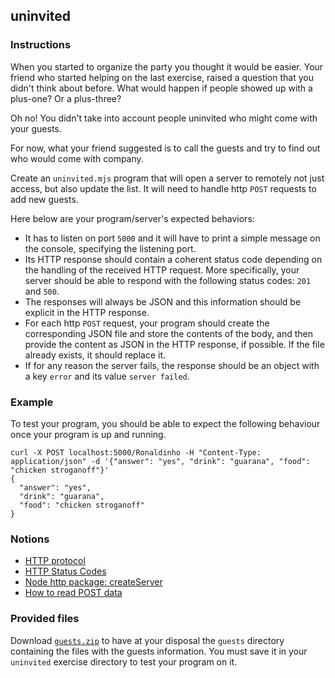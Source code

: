 ## uninvited

### Instructions

When you started to organize the party you thought it would be easier. Your friend who started helping on the last exercise, raised a question that you didn't think about before. What would happen if people showed up with a plus-one? Or a plus-three?

Oh no! You didn't take into account people uninvited who might come with your guests.

For now, what your friend suggested is to call the guests and try to find out who would come with company.

Create an `uninvited.mjs` program that will open a server to remotely not just access, but also update the list. It will need to handle http `POST` requests to add new guests.

Here below are your program/server's expected behaviors:

- It has to listen on port `5000` and it will have to print a simple message on the console, specifying the listening port.
- Its HTTP response should contain a coherent status code depending on the handling of the received HTTP request. More specifically, your server should be able to respond with the following status codes: `201` and `500`.
- The responses will always be JSON and this information should be explicit in the HTTP response.
- For each http `POST` request, your program should create the corresponding JSON file and store the contents of the body, and then provide the content as JSON in the HTTP response, if possible. If the file already exists, it should replace it.
- If for any reason the server fails, the response should be an object with a key `error` and its value `server failed`.

### Example

To test your program, you should be able to expect the following behaviour once your program is up and running.

```shell
curl -X POST localhost:5000/Ronaldinho -H "Content-Type: application/json" -d '{"answer": "yes", "drink": "guarana", "food": "chicken stroganoff"}'
{
  "answer": "yes",
  "drink": "guarana",
  "food": "chicken stroganoff"
}
```

### Notions

- [HTTP protocol](https://developer.mozilla.org/en-US/docs/Web/HTTP)
- [HTTP Status Codes](https://developer.mozilla.org/en-US/docs/Web/HTTP/Status)
- [Node http package: createServer](https://nodejs.org/en/knowledge/HTTP/servers/how-to-create-a-HTTP-server/)
- [How to read POST data](https://nodejs.org/en/knowledge/HTTP/servers/how-to-read-POST-data/)

### Provided files

Download [`guests.zip`](https://assets.01-edu.org/tell-me-how-many/guests.zip) to have at your disposal the `guests` directory containing the files with the guests information. You must save it in your `uninvited` exercise directory to test your program on it.
